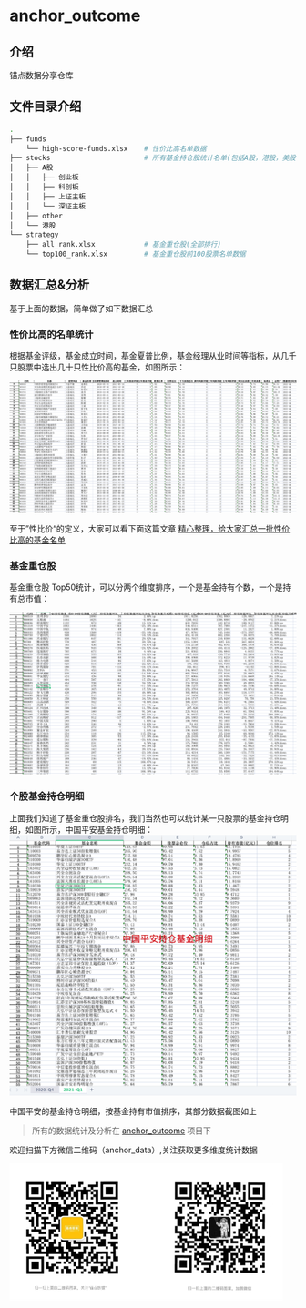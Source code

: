 # anchor_outcome

## 介绍
锚点数据分享仓库

## 文件目录介绍

```bash
.
├── funds
    └── high-score-funds.xlsx    # 性价比高名单数据
├── stocks                       # 所有基金持仓股统计名单(包括A股，港股，美股等)
│   ├── A股
│   │   ├── 创业板
│   │   ├── 科创板
│   │   ├── 上证主板
│   │   └── 深证主板
│   ├── other
│   └── 港股
└── strategy
    ├── all_rank.xlsx            # 基金重仓股(全部排行)
    └── top100_rank.xlsx         # 基金重仓股前100股票名单数据

```

## 数据汇总&分析
基于上面的数据，简单做了如下数据汇总
### 性价比高的名单统计

根据基金评级，基金成立时间，基金夏普比例，基金经理从业时间等指标，从几千只股票中选出几十只性比价高的基金，如图所示：

<img src="./screenshot/high-score-funds.png" />

至于”性比价“的定义，大家可以看下面这篇文章
[精心整理，给大家汇总一批性价比高的基金名单](https://mp.weixin.qq.com/s?__biz=MzkyMzI0Njc1Ng==&mid=2247483971&idx=1&sn=a3fd6c71bb42f20d9e17e3f9034a128b&chksm=c1e94b88f69ec29e77cfb2605bef58a158b96150bd1e7615d1f2d4ddfad7cf25b296cd55d941&token=893404419&lang=zh_CN#rd)

### 基金重仓股

基金重仓股 Top50统计，可以分两个维度排序，一个是基金持有个数，一个是持有总市值：

<img src="./screenshot/top_50_2021_q1_vs_2020_q4.png" />

### 个股基金持仓明细
上面我们知道了基金重仓股排名，我们当然也可以统计某一只股票的基金持仓明细，如图所示，中国平安基金持仓明细：
<img src="./screenshot/certain_stock_holder_detail.png" />

中国平安的基金持仓明细，按基金持有市值排序，其部分数据截图如上

> 所有的数据统计及分析在 [anchor_outcome](https://github.com/jackluson/anchor_outcome) 项目下

欢迎扫描下方微信二维码（anchor_data）,关注获取更多维度统计数据

<img width=480  src="./screenshot/qrcode_merge.png" />
